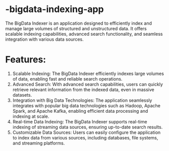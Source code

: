 # -bigdata-indexing-app
The BigData Indexer is an application designed to efficiently index and manage large volumes of structured and unstructured data. It offers scalable indexing capabilities, advanced search functionality, and seamless integration with various data sources.

# Features:
1. Scalable Indexing: The BigData Indexer efficiently indexes large volumes of data, enabling fast and reliable search operations.
2. Advanced Search: With advanced search capabilities, users can quickly retrieve relevant information from the indexed data, even in massive datasets.
3. Integration with Big Data Technologies: The application seamlessly integrates with popular big data technologies such as Hadoop, Apache Spark, and Apache Kafka, enabling efficient data processing and indexing at scale.
4. Real-time Data Indexing: The BigData Indexer supports real-time indexing of streaming data sources, ensuring up-to-date search results.
5. Customizable Data Sources: Users can easily configure the application to index data from various sources, including databases, file systems, and streaming platforms.
